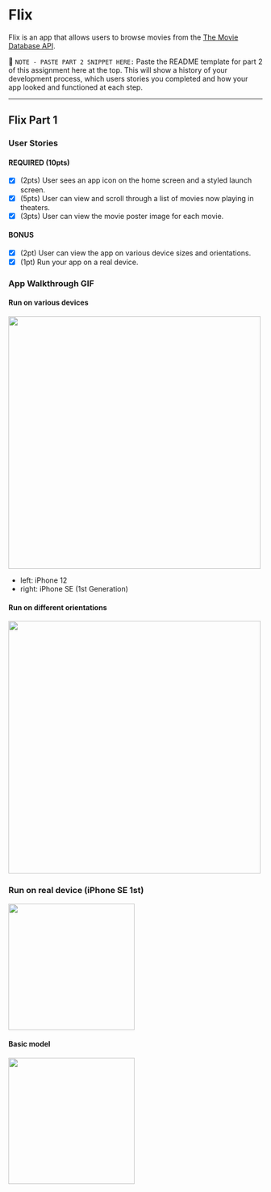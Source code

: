# Flix

Flix is an app that allows users to browse movies from the [The Movie Database API](http://docs.themoviedb.apiary.io/#).

📝 `NOTE - PASTE PART 2 SNIPPET HERE:` Paste the README template for part 2 of this assignment here at the top. This will show a history of your development process, which users stories you completed and how your app looked and functioned at each step.

---

## Flix Part 1

### User Stories

#### REQUIRED (10pts)
- [x] (2pts) User sees an app icon on the home screen and a styled launch screen.
- [x] (5pts) User can view and scroll through a list of movies now playing in theaters.
- [x] (3pts) User can view the movie poster image for each movie.

#### BONUS
- [x] (2pt) User can view the app on various device sizes and orientations.
- [x] (1pt) Run your app on a real device.

### App Walkthrough GIF

#### Run on various devices

<img src="gif/run_various_devices.gif" width=500><br>

* left: iPhone 12
* right: iPhone SE (1st Generation)

#### Run on different orientations

<img src="gif/run_different_orientations.gif" width=500><br>

### Run on real device (iPhone SE 1st)

<img src="gif/run_real_device.gif" width=250><br>

#### Basic model

<img src="gif/flix_01_basic.gif" width=250><br>